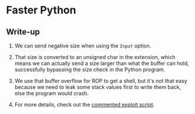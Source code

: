 # Faster Python

## Write-up

1. We can send negative size when using the `Input` option.

2. That size is converted to an unsigned char in the extension, which means we can actually send a size larger than what the buffer can hold, successfully bypassing the size check in the Python program.

3. We use that buffer overflow for ROP to get a shell, but it's not that easy because we need to leak some stack values first to write them back, else the program would crash.

4. For more details, check out the [commented exploit script](./solve.py).
